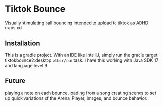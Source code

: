 # Tiktok Bounce
Visually stimulating ball bouncing intended to upload to tiktok as ADHD traps xd

## Installation
This is a gradle project. With an IDE like IntelliJ, simply run the gradle target tiktokbounce2:desktop `other/run` task.
I have this working with Java SDK 17 and language level 9.

## Future
playing a note on each bounce, loading from a song
creating scenes to set up quick variations of the Arena, Player, images, and bounce behavior.
